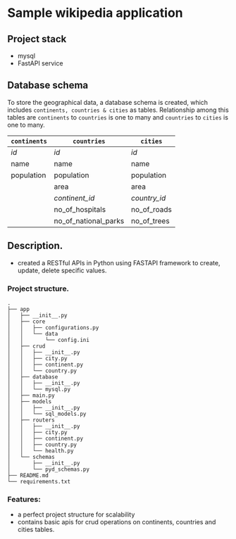 # Sample wikipedia application

## Project stack
- mysql
- FastAPI service 

## Database schema

To store the geographical data, a database schema is created, which includes `continents, countries & cities` as tables.
Relationship among this tables are `continents` to `countries` is one to many and `countries` to `cities` is one to many.


|`continents`    |`countries`                    |`cities`                     |
|----------------|-------------------------------|-----------------------------|
|*id*            |*id*                           |*id*                         |
|name            |name                           |name                         |
|population      |population                     |population                   |
|                |area                           |area                         |
|                |*continent_id*                 |*country_id*                 |
|                |no_of_hospitals                |no_of_roads                  |
|                |no_of_national_parks           |no_of_trees                  |

## Description.
* created a RESTful APIs in Python using FASTAPI framework to create, update, delete specific values.

### Project structure.
```
.
├── app
│   ├── __init__.py
│   ├── core
│   │   ├── configurations.py
│   │   └── data
│   │       └── config.ini
│   ├── crud
│   │   ├── __init__.py
│   │   ├── city.py
│   │   ├── continent.py
│   │   └── country.py
│   ├── database
│   │   ├── __init__.py
│   │   └── mysql.py
│   ├── main.py
│   ├── models
│   │   ├── __init__.py
│   │   └── sql_models.py
│   ├── routers
│   │   ├── __init__.py
│   │   ├── city.py
│   │   ├── continent.py
│   │   ├── country.py
│   │   └── health.py
│   └── schemas
│       ├── __init__.py
│       └── pyd_schemas.py
├── README.md
└── requirements.txt
```

### Features: 
- a perfect project structure for scalability
- contains basic apis for crud operations on continents, countries and cities tables.
